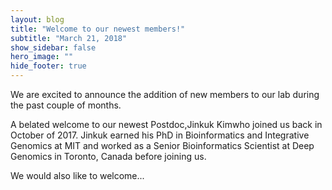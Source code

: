 ```yaml
---
layout: blog
title: "Welcome to our newest members!"
subtitle: "March 21, 2018"
show_sidebar: false
hero_image: ""
hide_footer: true
---
```


We are excited to announce the addition of new members to our lab during the past couple of months.

A belated welcome to our newest Postdoc,Jinkuk Kimwho joined us back in October of 2017. Jinkuk earned his PhD in Bioinformatics and Integrative Genomics at MIT and worked as a Senior Bioinformatics Scientist at Deep Genomics in Toronto, Canada before joining us.

We would also like to welcome...

